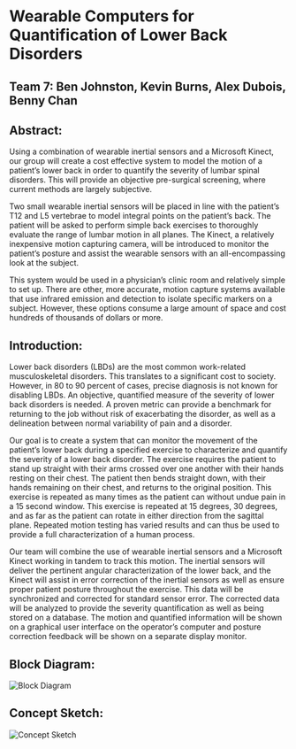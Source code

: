 # Wearable Computers for Quantification of Lower Back Disorders
## Team 7: Ben Johnston, Kevin Burns, Alex Dubois, Benny Chan

## Abstract:

Using a combination of wearable inertial sensors and a Microsoft Kinect, our group will create a cost effective system to model the motion of a patient’s lower back in order to quantify the severity of lumbar spinal disorders. This will provide an objective pre-surgical screening, where current methods are largely subjective.

Two small wearable inertial sensors will be placed in line with the patient’s T12 and L5 vertebrae to model integral points on the patient’s back. The patient will be asked to perform simple back exercises to thoroughly evaluate the range of lumbar motion in all planes. The Kinect, a relatively inexpensive motion capturing camera, will be introduced to monitor the patient’s posture and assist the wearable sensors with an all-encompassing look at the subject.

This system would be used in a physician’s clinic room and relatively simple to set up. There are other, more accurate, motion capture systems available that use infrared emission and detection to isolate specific markers on a subject. However, these options consume a large amount of space and cost hundreds of thousands of dollars or more.

## Introduction:

Lower back disorders (LBDs) are the most common work-related musculoskeletal disorders. This translates to a significant cost to society. However, in 80 to 90 percent of cases, precise diagnosis is not known for disabling LBDs. An objective, quantified measure of the severity of lower back disorders is needed. A proven metric can provide a benchmark for returning to the job without risk of exacerbating the disorder, as well as a delineation between normal variability of pain and a disorder.

Our goal is to create a system that can monitor the movement of the patient’s lower back during a specified exercise to characterize and quantify the severity of a lower back disorder. The exercise requires the patient to stand up straight with their arms crossed over one another with their hands resting on their chest. The patient then bends straight down, with their hands remaining on their chest, and returns to the original position. This exercise is repeated as many times as the patient can without undue pain in a 15 second window. This exercise is repeated at 15 degrees, 30 degrees, and as far as the patient can rotate in either direction from the sagittal plane. Repeated motion testing has varied results and can thus be used to provide a full characterization of a human process. 

Our team will combine the use of wearable inertial sensors and a Microsoft Kinect working in tandem to track this motion. The inertial sensors will deliver the pertinent angular characterization of the lower back, and the Kinect will assist in error correction of the inertial sensors as well as ensure proper patient posture throughout the exercise. This data will be synchronized and corrected for standard sensor error. The corrected data will be analyzed to provide the severity quantification as well as being stored on a database. The motion and quantified information will be shown on a graphical user interface on the operator’s computer and posture correction feedback will be shown on a separate display monitor.

## Block Diagram:

![Block Diagram](http://imgur.com/I17h0av "Block Diagram")

## Concept Sketch:

![Concept Sketch](http://imgur.com/Zqgoq5p "Concept Sketch")
